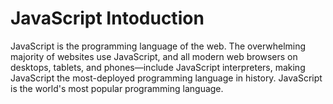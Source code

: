 # JavaScript Intoduction

JavaScript is the programming language of the web. The overwhelming majority of websites use JavaScript, and all modern web browsers on desktops, tablets, and phones—include JavaScript interpreters, making JavaScript the most-deployed programming language in history.
JavaScript is the world's most popular programming language.
